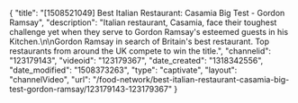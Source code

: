 {
    "title": "[1508521049] Best Italian Restaurant: Casamia Big Test - Gordon Ramsay",
    "description": "Italian restaurant, Casamia, face their toughest challenge yet when they serve to Gordon Ramsay's esteemed guests in his Kitchen.\n\nGordon Ramsay in search of Britain's best restaurant. Top restaurants from around the UK compete to win the title.",
    "channelid": "123179143",
    "videoid": "123179367",
    "date_created": "1318342556",
    "date_modified": "1508373263",
    "type": "captivate",
    "layout": "channelVideo",
    "url": "\/food-network\/best-italian-restaurant-casamia-big-test-gordon-ramsay\/123179143-123179367"
}